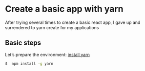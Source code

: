 # Create a basic app with yarn

After trying several times to create a basic react app, I gave up and surrendered to yarn create for my applications

## Basic steps
Let’s prepare the environment:
[install yarn](https://yarnpkg.com/lang/en/docs/install/)
```sh
$  npm install -g yarn
```
